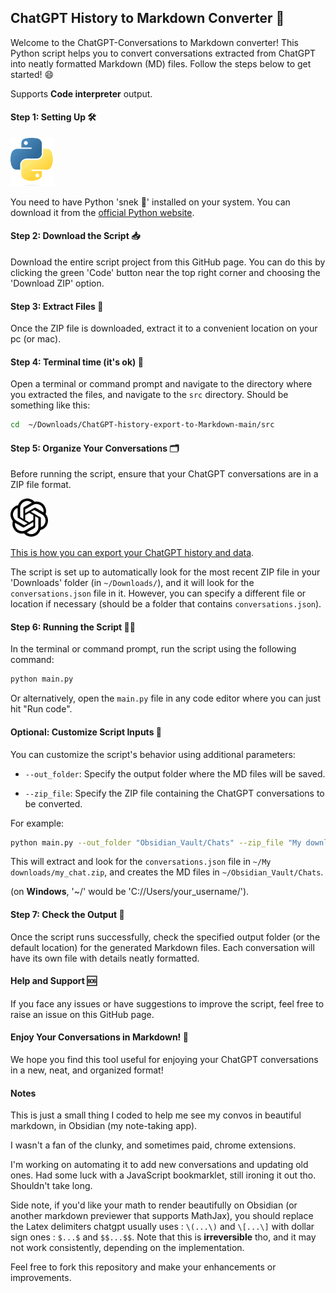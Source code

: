 ## ChatGPT History to Markdown Converter 🚀

Welcome to the ChatGPT-Conversations to Markdown converter! This Python script helps you to convert conversations extracted from ChatGPT into neatly formatted Markdown (MD) files. Follow the steps below to get started! 😄

Supports **Code interpreter** output.

#### Step 1: Setting Up 🛠

<img src="images/python-logo.png" alt="Python Logo" width="70"/>

You need to have Python 'snek 🐍' installed on your system. You can download it from the [official Python website](https://www.python.org/).

#### Step 2: Download the Script 📥

Download the entire script project from this GitHub page. You can do this by clicking the green 'Code' button near the top right corner and choosing the 'Download ZIP' option.

#### Step 3: Extract Files 📂

Once the ZIP file is downloaded, extract it to a convenient location on your pc (or mac).

#### Step 4: Terminal time (it's ok) 🛒

Open a terminal or command prompt and navigate to the directory where you extracted the files, and navigate to the `src` directory. Should be something like this:

```bash
cd  ~/Downloads/ChatGPT-history-export-to-Markdown-main/src
```

#### Step 5: Organize Your Conversations 🗂

Before running the script, ensure that your ChatGPT conversations are in a ZIP file format.

<img src="images/chatgpt-logo.png" alt="Python Logo" width="60"/>

[This is how you can export your ChatGPT history and data](https://help.openai.com/en/articles/7260999-how-do-i-export-my-chatgpt-history-and-data).

The script is set up to automatically look for the most recent ZIP file in your 'Downloads' folder (in `~/Downloads/`), and it will look for the `conversations.json` file in it. However, you can specify a different file or location if necessary (should be a folder that contains `conversations.json`).

#### Step 6: Running the Script 🏃‍♂️

In the terminal or command prompt, run the script using the following command:

```bash
python main.py
```

Or alternatively, open the `main.py` file in any code editor where you can just hit "Run code".

#### Optional: Customize Script Inputs 🌟

You can customize the script's behavior using additional parameters:

- `--out_folder`: Specify the output folder where the MD files will be saved.

- `--zip_file`: Specify the ZIP file containing the ChatGPT conversations to be converted.

For example:

```bash
python main.py --out_folder "Obsidian_Vault/Chats" --zip_file "My downloads/my_chat.zip"
```

This will extract and look for the `conversations.json` file in `~/My downloads/my_chat.zip`, and creates the MD files in `~/Obsidian_Vault/Chats`.

(on **Windows**, '~/' would be 'C://Users/your_username/').

#### Step 7: Check the Output 🎉

Once the script runs successfully, check the specified output folder (or the default location) for the generated Markdown files. Each conversation will have its own file with details neatly formatted.

#### Help and Support 🆘

If you face any issues or have suggestions to improve the script, feel free to raise an issue on this GitHub page.

#### Enjoy Your Conversations in Markdown! 🎈

We hope you find this tool useful for enjoying your ChatGPT conversations in a new, neat, and organized format!

#### Notes

This is just a small thing I coded to help me see my convos in beautiful markdown, in Obsidian (my note-taking app).

I wasn't a fan of the clunky, and sometimes paid, chrome extensions.

I'm working on automating it to add new conversations and updating old ones. Had some luck with a JavaScript bookmarklet, still ironing it out tho. Shouldn't take long.

Side note, if you'd like your math to render beautifully on Obsidian (or another markdown previewer that supports MathJax), you should replace the Latex delimiters chatgpt usually uses : `\(...\)` and `\[...\]` with dollar sign ones : `$...$` and `$$...$$`. Note that this is **irreversible** tho, and it may not work consistently, depending on the implementation.

Feel free to fork this repository and make your enhancements or improvements.
